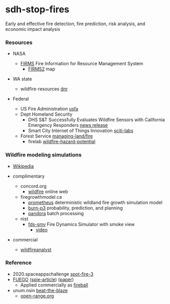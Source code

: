 # sdh-stop-fires
Early and effective fire detection, fire prediction, risk analysis, and economic impact analysis

### Resources
* NASA
  * [FIRMS](https://firms.modaps.eosdis.nasa.gov/) Fire Information for Resource Management System
    * [FIRMS2](https://firms2.modaps.eosdis.nasa.gov/map) map
* WA state
  * wildfire-resources [dnr](https://www.dnr.wa.gov/programs-and-services/wildfire-resources)
  
* Federal
  * US Fire Administration [usfa](https://www.usfa.fema.gov/)
  * Dept Homeland Security 
    * DHS S&T Successfully Evaluates Wildfire Sensors with California Emergency Responders [news release](https://www.dhs.gov/science-and-technology/news/2021/06/10/news-release-st-successfully-evaluates-wildfire-sensors)
    * Smart City Internet of Things Innovation [sciti-labs](https://www.dhs.gov/science-and-technology/st-smart-city-internet-things-innovation-sciti-labs)
  * Forest Service [managing-land/fire](https://www.fs.usda.gov/managing-land/fire)
    * firelab [wildfire-hazard-potential](https://www.firelab.org/project/wildfire-hazard-potential)

### Wildfire modeling simulations
* [Wikipedia](https://en.wikipedia.org/wiki/Wildfire_modeling)
* complimentary
  * concord.org
    * [wildfire](https://wildfire.concord.org/) online web
  * firegrowthmodel.ca
    *  [prometheus](http://www.firegrowthmodel.ca/prometheus/overview_e.php) deterministic wildland fire growth simulation model
    *  [burn-p3](http://www.firegrowthmodel.ca/burnp3/overview_e.php) probability, prediction, and planning
    *  [pandora](http://www.firegrowthmodel.ca/pandora/overview_e.php) batch processing
  * nist
    * [fds-smv](https://pages.nist.gov/fds-smv/) Fire Dynamics Simulator with smoke view  
      * [video](https://www.nist.gov/video/fire-dynamics-simulator-fds-simulation-wildfire)

* commercial
  * [wildfireanalyst](https://www.wildfireanalyst.com/)  
   
### Reference
* 2020.spaceappschallenge [spot-fire-3](https://2020.spaceappschallenge.org/challenges/confront/spot-fire-3/details)
* [FUEGO](https://fuego.ssl.berkeley.edu/) ([spie-article](https://fuego.ssl.berkeley.edu/wp-content/uploads/2018/10/FUEGO_SPIE.pdf)) ([paper](https://fuego.ssl.berkeley.edu/wp-content/uploads/2018/10/remotesensing-05-05173-1.pdf))
  * Applied commercially as [fireball](https://www.fireball.international/)
* unum.nsin [beat-the-blaze](https://unum.nsin.us/beat-the-blaze)
  * [open-range.org](https://unum.nsin.us/beat-the-blaze/customObject/viewCustomObject/fa2f7854a9f5)
